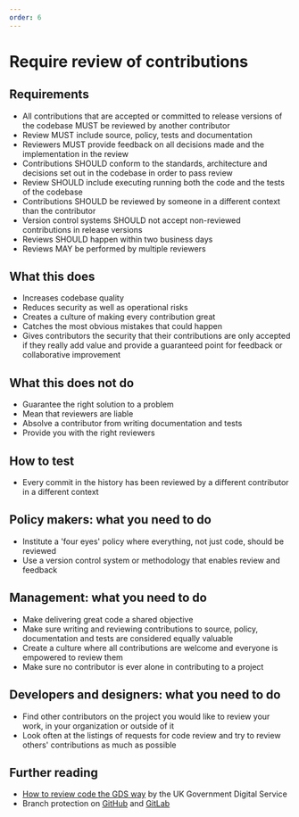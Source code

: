 ```yaml
---
order: 6
---
```


# Require review of contributions

## Requirements

* All contributions that are accepted or committed to release versions of the codebase MUST be reviewed by another contributor
* Review MUST include source, policy, tests and documentation
* Reviewers MUST provide feedback on all decisions made and the implementation in the review
* Contributions SHOULD conform to the standards, architecture and decisions set out in the codebase in order to pass review
* Review SHOULD include executing running both the code and the tests of the codebase
* Contributions SHOULD be reviewed by someone in a different context than the contributor
* Version control systems SHOULD not accept non-reviewed contributions in release versions
* Reviews SHOULD happen within two business days
* Reviews MAY be performed by multiple reviewers

## What this does

* Increases codebase quality
* Reduces security as well as operational risks
* Creates a culture of making every contribution great
* Catches the most obvious mistakes that could happen
* Gives contributors the security that their contributions are only accepted if they really add value and provide a guaranteed point for feedback or collaborative improvement

## What this does not do

* Guarantee the right solution to a problem
* Mean that reviewers are liable
* Absolve a contributor from writing documentation and tests
* Provide you with the right reviewers

## How to test

* Every commit in the history has been reviewed by a different contributor in a different context

## Policy makers: what you need to do

* Institute a 'four eyes' policy where everything, not just code, should be reviewed
* Use a version control system or methodology that enables review and feedback

## Management: what you need to do

* Make delivering great code a shared objective
* Make sure writing and reviewing contributions to source, policy, documentation and tests are considered equally valuable
* Create a culture where all contributions are welcome and everyone is empowered to review them
* Make sure no contributor is ever alone in contributing to a project

## Developers and designers: what you need to do

* Find other contributors on the project you would like to review your work, in your organization or outside of it
* Look often at the listings of requests for code review and try to review others' contributions as much as possible

## Further reading

* [How to review code the GDS way](https://gds-way.cloudapps.digital/manuals/code-review-guidelines.html#content) by the UK Government Digital Service
* Branch protection on [GitHub](https://help.github.com/en/articles/about-protected-branches) and [GitLab](https://about.gitlab.com/2014/11/26/keeping-your-code-protected/)
